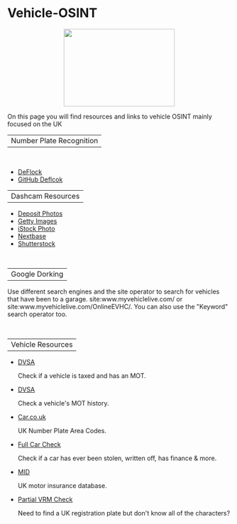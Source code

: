 # Vehicle-OSINT
<p align="center">
  <img width="250" height="175" src="https://www.cqcore.uk/wp-content/uploads/2024/06/Screenshot-2024-06-13-122030.png">
</p>
<p>On this page you will find resources and links to vehicle OSINT mainly focused on the UK
</br>
<table>
  <tr>
      <td>Number Plate Recognition</td>
  </tr>
</table>
</br>
<ul>
  <li><a href="https://deflock.me/">DeFlock</a></li>
  <li><a href="https://github.com/FoggedLens/deflock">GitHub Deflcok</a></li>
</ul>
</p>
<table>
  <tr>
      <td>Dashcam Resources</td>
  </tr>
</table>
</p>
<ul>    
  <li><a href="https://depositphotos.com/stock-footage/dashcam.html">Deposit Photos</a></li>
  <li><a href="https://gettyimages.com/videos/dash-cam">Getty Images</a></li>  
  <li><a href="https://www.istockphoto.com/videos/dash-cam">iStock Photo</a></li>
  <li><a href="https://nextbase.co.uk/video-hub/">Nextbase</a></li>
  <li><a href="https://www.shutterstock.com/video/search/dash-cam">Shutterstock</a></li>
</ul>
</br>
<table>
  <tr>
      <td>Google Dorking</td>
  </tr>
</table>
  <p>Use different search engines and the site operator to search for vehicles that have been to a garage. site:www.myvehiclelive.com/ or site:www.myvehiclelive.com/OnlineEVHC/. You can also use the "Keyword" search operator too.</p>
</br>
  <table>
    <tr>
        <td>Vehicle Resources</td>
    </tr>
  </table>
  <ul>
   <li><a href="https://vehicleenquiry.service.gov.uk/">DVSA</a></li>
    <p>Check if a vehicle is taxed and has an MOT.</p>
  <li><a href="https://www.check-mot.service.gov.uk/">DVSA</a></li>  
   <p>Check a vehicle's MOT history.</p>
  <li><a href="https://www.car.co.uk/media/guides/number-plates/uk-number-plate-area-codes">Car.co.uk</a></li>  
   <p>UK Number Plate Area Codes.</p>
  <li><a href="https://fullcarchecks.co.uk/">Full Car Check</a></li> 
   <p>Check if a car has ever been stolen, written off, has finance & more.</p>
  <li><a href="https://enquiry.navigate.mib.org.uk/checkyourvehicle">MID</a></li>
   <p>UK motor insurance database.</p>
  <li><a href="https://www.partialnumberplate.co.uk/">Partial VRM Check</a></li> 
   <p>Need to find a UK registration plate but don't know all of the characters?</p>
  </ul>
